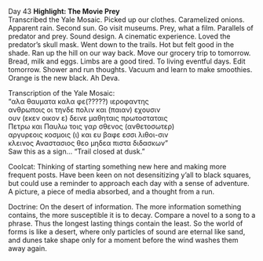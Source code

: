 Day 43 **Highlight: The Movie Prey**  
Transcribed the Yale Mosaic. Picked up our clothes. Caramelized onions. Apparent rain. Second sun. Go visit museums. Prey, what a film. Parallels of predator and prey. Sound design. A cinematic experience. Loved the predator’s skull mask. Went down to the trails. Hot but felt good in the shade. Ran up the hill on our way back. Move our grocery trip to tomorrow. Bread, milk and eggs. Limbs are a good tired. To living eventful days. Edit tomorrow. Shower and run thoughts. Vacuum and learn to make smoothies. Orange is the new black. Ah Deva.

Transcription of the Yale Mosaic:  
“αλα θαυματα καλα φε(?????) ιεροφαντης   
ανθρωποις οι τηνδε πολιν και (παιαν) εχουσιν  
ουν (εκεν οικον ε) δεινε μαθηταις πρωτοσταταις   
Πετρω και Παυλω τοις γαρ σθενος (ανθετοσωτερ)   
αργυρεοις κοσμοις (ι) και ευ βαφε εσσι λιθοι-σιν   
κλεινος Αναστασιος θεο μηδεα πιστα διδασκων”  
Saw this as a sign… “Trail closed at dusk.”

Coolcat: Thinking of starting something new here and making more frequent posts. Have been keen on not desensitizing y’all to black squares, but could use a reminder to approach each day with a sense of adventure. A picture, a piece of media absorbed, and a thought from a run. 

Doctrine: On the desert of information. The more information something contains, the more susceptible it is to decay. Compare a novel to a song to a phrase. Thus the longest lasting things contain the least. So the world of forms is like a desert, where only particles of sound are eternal like sand, and dunes take shape only for a moment before the wind washes them away again.
